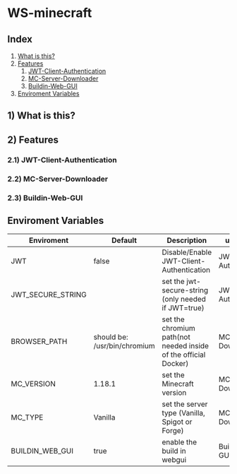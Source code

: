 # WS-minecraft

## Index
1. [What is this?](#1-what-is-this)
2. [Features](#2-features)
   1. [JWT-Client-Authentication](#21-jwt-client-authentication)
   2. [MC-Server-Downloader](#22-mc-server-downloader)
   3. [Buildin-Web-GUI](#23-buildin-web-gui)
3. [Enviroment Variables](#enviroment-variables)

## 1) What is this?

## 2) Features

### 2.1) JWT-Client-Authentication

### 2.2) MC-Server-Downloader

### 2.3) Buildin-Web-GUI


## Enviroment Variables

|Enviroment|Default|Description|used from|
|-|-|-|-|
|JWT|false|Disable/Enable JWT-Client-Authentication|JWT-Client-Authentication|
|JWT_SECURE_STRING||set the jwt-secure-string (only needed if JWT=true)|JWT-Client-Authentication|
|BROWSER_PATH|should be: /usr/bin/chromium|set the chromium path(not needed inside of the official Docker)|MC-Server-Downloader|
|MC_VERSION|1.18.1|set the Minecraft version|MC-Server-Downloader|
|MC_TYPE|Vanilla|set the server type (Vanilla, Spigot or Forge)|MC-Server-Downloader|
|BUILDIN_WEB_GUI|true|enable the build in webgui|Buildin-Web-GUI|

